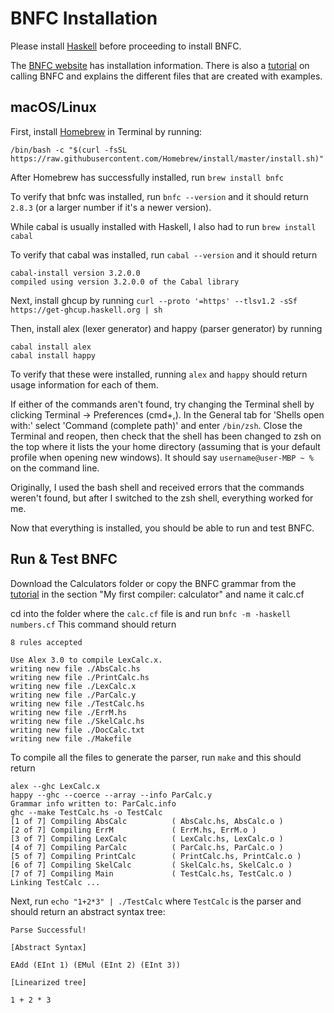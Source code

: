 # BNFC Installation

Please install [Haskell](Haskell-Installation.md) before proceeding to install BNFC.

The [BNFC website](https://bnfc.digitalgrammars.com/) has installation information. There is also a [tutorial](https://bnfc.digitalgrammars.com/tutorial/bnfc-tutorial.html) on calling BNFC and explains the different files that are created with examples.

## macOS/Linux

First, install [Homebrew](https://brew.sh/) in Terminal by running:

`/bin/bash -c "$(curl -fsSL https://raw.githubusercontent.com/Homebrew/install/master/install.sh)"`

After Homebrew has successfully installed, run
`brew install bnfc`

To verify that bnfc was installed, run `bnfc --version` and it should return `2.8.3` (or a larger number if it's a newer version).

While cabal is usually installed with Haskell, I also had to run `brew install cabal`

To verify that cabal was installed, run
`cabal --version` and it should return
```
cabal-install version 3.2.0.0
compiled using version 3.2.0.0 of the Cabal library
```

Next, install ghcup by running
`curl --proto '=https' --tlsv1.2 -sSf https://get-ghcup.haskell.org | sh`

Then, install alex (lexer generator) and happy (parser generator) by running
```
cabal install alex
cabal install happy
```

To verify that these were installed, running
`alex` and `happy` should return usage information for each of them.

If either of the commands aren't found, try changing the Terminal shell by clicking Terminal -> Preferences (cmd+,). In the General tab for 'Shells open with:' select 'Command (complete path)' and enter `/bin/zsh`.
Close the Terminal and reopen, then check that the shell has been changed to zsh on the top where it lists the your home directory (assuming that is your default profile when opening new windows).
It should say `username@user-MBP ~ % ` on the command line.

Originally, I used the bash shell and received errors that the commands weren't found, but after I switched to the zsh shell, everything worked for me.

Now that everything is installed, you should be able to run and test BNFC.

## Run & Test BNFC
Download the Calculators folder or copy the BNFC grammar from the [tutorial](https://bnfc.digitalgrammars.com/tutorial/bnfc-tutorial.html) in the section "My first compiler: calculator" and name it calc.cf

cd into the folder where the `calc.cf` file is and run
`bnfc -m -haskell numbers.cf` This command should return
```
8 rules accepted

Use Alex 3.0 to compile LexCalc.x.
writing new file ./AbsCalc.hs
writing new file ./PrintCalc.hs
writing new file ./LexCalc.x
writing new file ./ParCalc.y
writing new file ./TestCalc.hs
writing new file ./ErrM.hs
writing new file ./SkelCalc.hs
writing new file ./DocCalc.txt
writing new file ./Makefile
```

To compile all the files to generate the parser, run
`make`
and this should return
```
alex --ghc LexCalc.x
happy --ghc --coerce --array --info ParCalc.y
Grammar info written to: ParCalc.info
ghc --make TestCalc.hs -o TestCalc
[1 of 7] Compiling AbsCalc          ( AbsCalc.hs, AbsCalc.o )
[2 of 7] Compiling ErrM             ( ErrM.hs, ErrM.o )
[3 of 7] Compiling LexCalc          ( LexCalc.hs, LexCalc.o )
[4 of 7] Compiling ParCalc          ( ParCalc.hs, ParCalc.o )
[5 of 7] Compiling PrintCalc        ( PrintCalc.hs, PrintCalc.o )
[6 of 7] Compiling SkelCalc         ( SkelCalc.hs, SkelCalc.o )
[7 of 7] Compiling Main             ( TestCalc.hs, TestCalc.o )
Linking TestCalc ...
```

Next, run
`echo "1+2*3" | ./TestCalc`
where `TestCalc` is the parser and should return an abstract syntax tree:
```
Parse Successful!

[Abstract Syntax]

EAdd (EInt 1) (EMul (EInt 2) (EInt 3))

[Linearized tree]

1 + 2 * 3
```
